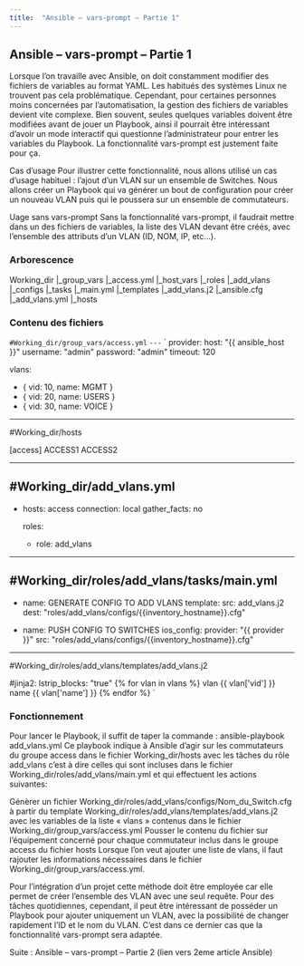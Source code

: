 ```yaml
---
title:  "Ansible – vars-prompt – Partie 1"
---
```


## Ansible – vars-prompt – Partie 1

Lorsque l’on travaille avec Ansible, on doit constamment modifier des fichiers de variables au format YAML. Les habitués des systèmes Linux ne trouvent pas cela problématique. Cependant, pour certaines personnes moins concernées par l’automatisation, la gestion des fichiers de variables devient vite complexe.
Bien souvent, seules quelques variables doivent être modifiées avant de jouer un Playbook, ainsi il pourrait être intéressant d’avoir un mode interactif qui questionne l’administrateur pour entrer les variables du Playbook.
La fonctionnalité vars-prompt est justement faite pour ça.

Cas d’usage
Pour illustrer cette fonctionnalité, nous allons utilisé un cas d’usage habituel : l’ajout d’un VLAN sur un ensemble de Switches.
Nous allons créer un Playbook qui va générer un bout de configuration pour créer un nouveau VLAN puis qui le poussera sur un ensemble de commutateurs.

Uage sans vars-prompt
Sans la fonctionnalité vars-prompt, il faudrait mettre dans un des fichiers de variables, la liste des VLAN devant être créés, avec l’ensemble des attributs d’un VLAN (ID, NOM, IP, etc…).

### Arborescence
Working_dir
|_group_vars
  |_access.yml
|_host_vars
|_roles
  |_add_vlans
    |_configs
    |_tasks
      |_main.yml
    |_templates
      |_add_vlans.j2
|_ansible.cfg
|_add_vlans.yml
|_hosts

### Contenu des fichiers

`#Working_dir/group_vars/access.yml`
`---`
`
provider:
  host: "{{ ansible_host }}"
  username: "admin"
  password: "admin"
  timeout: 120

vlans:
- { vid: 10, name: MGMT }
- { vid: 20, name: USERS }
- { vid: 30, name: VOICE }

--------------------------------------------------
#Working_dir/hosts

[access]
ACCESS1
ACCESS2

--------------------------------------------------
#Working_dir/add_vlans.yml
---

- hosts: access
  connection: local
  gather_facts: no

  roles:
    - role: add_vlans

--------------------------------------------------

#Working_dir/roles/add_vlans/tasks/main.yml
----

- name: GENERATE CONFIG TO ADD VLANS
  template:
    src: add_vlans.j2
    dest: "roles/add_vlans/configs/{{inventory_hostname}}.cfg"

- name: PUSH CONFIG TO SWITCHES
  ios_config:
    provider: "{{ provider }}"
    src: "roles/add_vlans/configs/{{inventory_hostname}}.cfg"

--------------------------------------------------

#Working_dir/roles/add_vlans/templates/add_vlans.j2

#jinja2: lstrip_blocks: "true"
{% for vlan in vlans %}
vlan {{ vlan['vid'] }}
 name {{ vlan['name'] }}
{% endfor %}
`

### Fonctionnement
Pour lancer le Playbook, il suffit de taper la commande :
ansible-playbook add_vlans.yml
Ce playbook indique à Ansible d’agir sur les commutateurs du groupe access dans le fichier Working_dir/hosts avec les tâches du rôle add_vlans c’est à dire celles qui sont incluses dans le fichier Working_dir/roles/add_vlans/main.yml et qui effectuent les actions suivantes:

Génèrer un fichier Working_dir/roles/add_vlans/configs/Nom_du_Switch.cfg à partir du template Working_dir/roles/add_vlans/templates/add_vlans.j2 avec les variables de la liste « vlans » contenus dans le fichier Working_dir/group_vars/access.yml
Pousser le contenu du fichier sur l’équipement concerné pour chaque commutateur inclus dans le groupe access du fichier hosts
Lorsque l’on veut ajouter une liste de vlans, il faut rajouter les informations nécessaires dans le fichier Working_dir/group_vars/access.yml.

Pour l’intégration d’un projet cette méthode doit être employée car elle permet de créer l’ensemble des VLAN avec une seul requête.
Pour des tâches quotidiennes, cependant, il peut être intéressant de posséder un Playbook pour ajouter uniquement un VLAN, avec la possibilité de changer rapidement l’ID et le nom du VLAN.
C’est dans ce dernier cas que la fonctionnalité vars-prompt sera adaptée.

Suite : Ansible – vars-prompt – Partie 2 (lien vers 2eme article Ansible)

